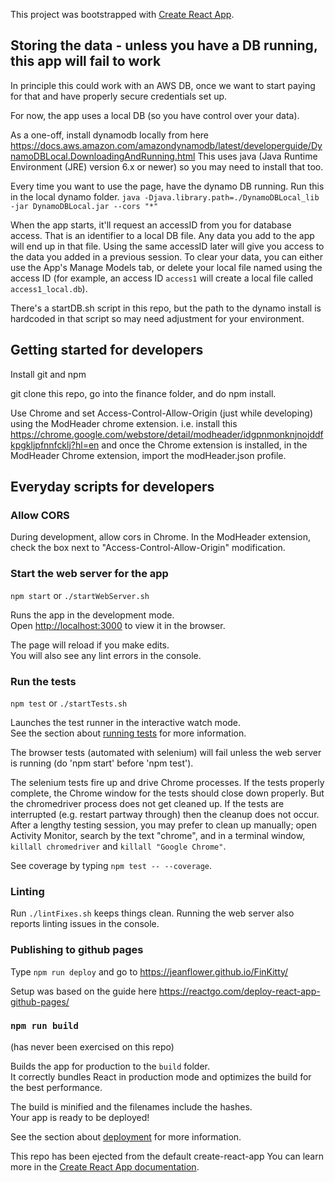 This project was bootstrapped with [Create React App](https://github.com/facebook/create-react-app).

## Storing the data - unless you have a DB running, this app will fail to work
In principle this could work with an AWS DB, once we want to start paying for that and have properly secure credentials set up.

For now, the app uses a local DB (so you have control over your data).

As a one-off, install dynamodb locally from here https://docs.aws.amazon.com/amazondynamodb/latest/developerguide/DynamoDBLocal.DownloadingAndRunning.html
This uses java (Java Runtime Environment (JRE) version 6.x or newer) so you may need to install that too.

Every time you want to use the page, have the dynamo DB running. Run this in the local dynamo folder.
`java -Djava.library.path=./DynamoDBLocal_lib -jar DynamoDBLocal.jar --cors "*"`

When the app starts, it'll request an accessID from you for database access.  That is an identifier to a local DB file.  Any data you add to the app will end up in that file.  Using the same accessID later will give you access to the data you added in a previous session.  To clear your data, you can either use the App's Manage Models tab, or delete your local file named using the access ID (for example, an access ID `access1` will create a local file called `access1_local.db`).

There's a startDB.sh script in this repo, but the path to the dynamo install is hardcoded in that script so may need adjustment for your environment.

## Getting started for developers

Install git and npm

git clone this repo, go into the finance folder, and do npm install.

Use Chrome and set Access-Control-Allow-Origin (just while developing) using the ModHeader chrome extension. i.e. install this
https://chrome.google.com/webstore/detail/modheader/idgpnmonknjnojddfkpgkljpfnnfcklj?hl=en
and once the Chrome extension is installed, in the ModHeader Chrome extension, import the modHeader.json profile.

## Everyday scripts for developers

### Allow CORS
During development, allow cors in Chrome.  In the ModHeader extension, check the box next to "Access-Control-Allow-Origin" modification.

### Start the web server for the app
`npm start` or `./startWebServer.sh`

Runs the app in the development mode.<br>
Open [http://localhost:3000](http://localhost:3000) to view it in the browser.

The page will reload if you make edits.<br>
You will also see any lint errors in the console.

### Run the tests
`npm test` or `./startTests.sh`

Launches the test runner in the interactive watch mode.<br>
See the section about [running tests](https://facebook.github.io/create-react-app/docs/running-tests) for more information.

The browser tests (automated with selenium) will fail unless the web server is running (do 'npm start' before 'npm test').

The selenium tests fire up and drive Chrome processes.  If the tests properly complete, the Chrome window for the tests should close down properly.  But the chromedriver process does not get cleaned up.  If the tests are interrupted (e.g. restart partway through) then the cleanup does not occur.  After a lengthy testing session, you may prefer to clean up manually; open Activity Monitor, search by the text "chrome", and in a terminal window, `killall chromedriver` and `killall "Google Chrome"`.

See coverage by typing `npm test -- --coverage`.

### Linting
Run `./lintFixes.sh` keeps things clean.
Running the web server also reports linting issues in the console.

### Publishing to github pages
Type
`npm run deploy`
and go to
https://jeanflower.github.io/FinKitty/

Setup was based on the guide here
https://reactgo.com/deploy-react-app-github-pages/

### `npm run build`
(has never been exercised on this repo)

Builds the app for production to the `build` folder.<br>
It correctly bundles React in production mode and optimizes the build for the best performance.

The build is minified and the filenames include the hashes.<br>
Your app is ready to be deployed!

See the section about [deployment](https://facebook.github.io/create-react-app/docs/deployment) for more information.

This repo has been ejected from the default create-react-app
You can learn more in the [Create React App documentation](https://facebook.github.io/create-react-app/docs/getting-started).

